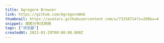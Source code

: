 ```yaml
---
title: Agregore Browser
link: https://github.com/AgregoreWeb
thumbnail: https://avatars.githubusercontent.com/u/73258714?s=200&v=4
snippet: 探索分布式网络
tags: ["浏览器"]
createdAt: 2023-01-29T00:00:00.000Z
---
```

